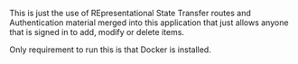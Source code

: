 This is just the use of REpresentational State Transfer routes and Authentication material merged into 
this application that just allows anyone that is signed in to add, modify or delete items.

Only requirement to run this is that Docker is installed.
